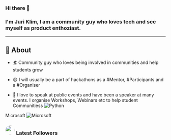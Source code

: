 ### Hi there 👋

### I'm Juri Klim, I am a community guy who loves tech and see myself as product enthoziast.
-------
  
## 🧐 About

- 🏄‍ Community guy who loves being involved in communities and help students grow
- 😄 I will usually be a part of hackathons as a #Mentor, #Participants and a #Organiser

- 🌱 I love to speak at public events and have been a speaker at many events. I organise Workshops, Webinars etc to help student Communitiess
![Python](https://img.shields.io/badge/python-3670A0?style=for-the-badge&logo=python&logoColor=ffdd54)

Microsoft	![Microsoft](https://img.shields.io/badge/Microsoft-0078D4?style=for-the-badge&logo=microsoft&logoColor=white)


### <img height="30" style="border-radius:50%" src="[https://github.com/WaylonWalker/WaylonWalker](https://github.com/juryklim/juryklim/)/blob/main/icon/twitter.png?raw=true"> Latest Followers
